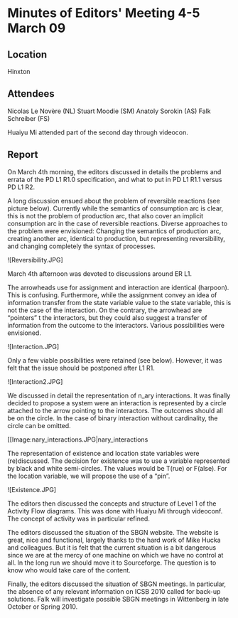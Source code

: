 Minutes of Editors' Meeting 4-5 March 09
========================================

Location
--------

Hinxton

Attendees
---------

Nicolas Le Novère (NL) Stuart Moodie (SM) Anatoly Sorokin (AS) Falk Schreiber (FS)

Huaiyu Mi attended part of the second day through videocon.

Report
------

On March 4th morning, the editors discussed in details the problems and errata of the PD L1 R1.0 specification, and what to put in PD L1 R1.1 versus PD L1 R2.

A long discussion ensued about the problem of reversible reactions (see picture below). Currently while the semantics of consumption arc is clear, this is not the problem of production arc, that also cover an implicit consumption arc in the case of reversible reactions. Diverse approaches to the problem were envisioned: Changing the semantics of production arc, creating another arc, identical to production, but representing reversibility, and changing completely the syntax of processes.

![Reversibility.JPG]

March 4th afternoon was devoted to discussions around ER L1.

The arrowheads use for assignment and interaction are identical (harpoon). This is confusing. Furthermore, while the assignment convey an idea of information transfer from the state variable value to the state variable, this is not the case of the interaction. On the contrary, the arrowhead are “pointers” t the interactors, but they could also suggest a transfer of information from the outcome to the interactors. Various possibilities were envisioned.

![Interaction.JPG]

Only a few viable possibilities were retained (see below). However, it was felt that the issue should be postponed after L1 R1.

![Interaction2.JPG]

We discussed in detail the representation of n\_ary interactions. It was finally decided to propose a system were an interaction is represented by a circle attached to the arrow pointing to the interactors. The outcomes should all be on the circle. In the case of binary interaction without cardinality, the circle can be omitted.

\[\[Image:nary\_interactions.JPG|nary\_interactions

The representation of existence and location state variables were (re)discussed. The decision for existence was to use a variable represented by black and white semi-circles. The values would be T(rue) or F(alse). For the location variable, we will propose the use of a “pin”.

![Existence.JPG]

The editors then discussed the concepts and structure of Level 1 of the Activity Flow diagrams. This was done with Huaiyu Mi through videoconf. The concept of activity was in particular refined.

The editors discussed the situation of the SBGN website. The website is great, nice and functional, largely thanks to the hard work of Mike Hucka and colleagues. But it is felt that the current situation is a bit dangerous since we are at the mercy of one machine on which we have no control at all. In the long run we should move it to Sourceforge. The question is to know who would take care of the content.

Finally, the editors discussed the situation of SBGN meetings. In particular, the absence of any relevant information on ICSB 2010 called for back-up solutions. Falk will investigate possible SBGN meetings in Wittenberg in late October or Spring 2010.
